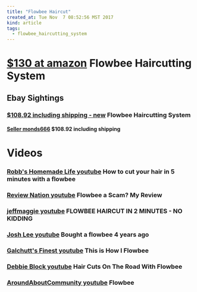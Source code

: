 ```yaml
---
title: "Flowbee Haircut"
created_at: Tue Nov  7 08:52:56 MST 2017
kind: article
tags:
  - flowbee_haircutting_system
---
```


<h1>
  <a href="https://www.amazon.com/FLOWBEE-Haircutting-machine-Flowbee-System/dp/B000PPBSTC" target="_blank">$130 at amazon</a>
  Flowbee Haircutting System
</h1>

<h2>Ebay Sightings</h2>

<h3>
  <a href="https://www.ebay.com/itm/flowbee-haircutting-system/122058318988" target="_blank">$108.92 including shipping - new</a>
  Flowbee Haircutting System
</h3>

<h4>
  <a href="https://www.ebay.com/usr/monds666?_trksid=p2047675.l2559" target="_blank">Seller monds666</a>
  $108.92 including shipping
</h4>

<h1>Videos</h1>

<h3>
  <a href="https://www.youtube.com/watch?v=9vSsFM_96ds" target="_blank">Robb's Homemade Life youtube</a>
  How to cut your hair in 5 minutes with a flowbee
</h3>

<h3>
  <a href="https://www.youtube.com/watch?v=tjqLfwKMSLo" target="_blank">Review Nation youtube</a>
  Flowbee a Scam? My Review
</h3>

<h3>
  <a href="https://www.youtube.com/watch?v=jBBSNtAKF8s" target="_blank">jeffmaggie youtube</a>
  FLOWBEE HAIRCUT IN 2 MINUTES - NO KIDDING
</h3>

<h3>
  <a href="https://www.youtube.com/watch?v=hGs0-KSVaNY" target="_blank">Josh Lee youtube</a>
  Bought a flowbee 4 years ago
</h3>

<h3>
  <a href="https://www.youtube.com/watch?v=Bzp6fZAESU0" target="_blank">Galchutt's Finest youtube</a>
  This is How I Flowbee
</h3>

<h3>
  <a href="https://www.youtube.com/watch?v=bQm3hvA7VDA" target="_blank">Debbie Block youtube</a>
  Hair Cuts On The Road With Flowbee
</h3>

<h3>
  <a href="https://www.youtube.com/watch?v=qZxg6c4utWA" target="_blank">AroundAboutCommunity youtube</a>
  Flowbee
</h3>

<!--
html boilerplate
<a href="" target="_blank"></a>
<a name=""></a>
<img src="" width="400px">
<ul>
  <li></li>
</ul>
<pre>
</pre>
<p style="margin-bottom: 2em;"></p>
<hr style="border: 0; height: 3px; background: #333; background-image: linear-gradient(to right, #ccc, #333, #ccc);">
<pre><code>
</code></pre>
<math xmlns='http://www.w3.org/1998/Math/MathML' display='block'>
</math>
-->
